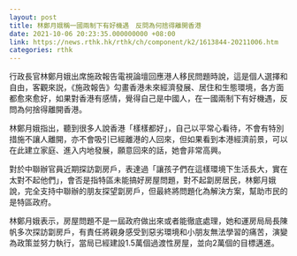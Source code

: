 ```yaml
---
layout: post
title: 林鄭月娥稱一國兩制下有好機遇　反問為何捨得離開香港
date: 2021-10-06 20:23:35.000000000 +08:00
link: https://news.rthk.hk/rthk/ch/component/k2/1613844-20211006.htm
categories: rthk
---
```


行政長官林鄭月娥出席施政報告電視論壇回應港人移民問題時說，這是個人選擇和自由，客觀來説，《施政報告》勾畫香港未來經濟發展、居住和生態環境，各方面都愈來愈好，如果對香港有感情，覺得自己是中國人，在一國兩制下有好機遇，反問為何捨得離開香港。

林鄭月娥指出，聽到很多人說香港「樣樣都好」，自己以平常心看待，不會有特別措施不讓人離開，亦不會吸引已經離港的人回來，但如果看到本港經濟前景，可以在此建立家庭、進入内地發展，願意回來的話，她會非常高興。

對於中聯辦官員近期探訪劏房戶，表達過「讓孩子們在這樣環境下生活長大，實在太對不起他們」，會否是指特區未能搞好房屋問題，對不起劏房居民，林鄭月娥說，完全支持中聯辦的朋友探望劏房戶，但最終將問題化為解決方案，幫助市民的是特區政府。

林鄭月娥表示，房屋問題不是一屆政府做出來或者能徹底處理，她和運房局局長陳帆多次探訪劏房戶，有責任將親身感受到惡劣環境和小朋友無法學習的痛苦，演變為政策並努力執行，當局已經建設1.5萬個過渡性房屋，並向2萬個的目標邁進。
